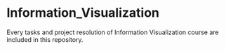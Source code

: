 # Information_Visualization

Every tasks and project resolution of Information Visualization course are included in this repository.
